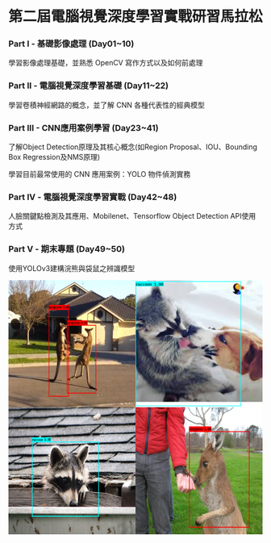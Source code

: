 # 第二屆電腦視覺深度學習實戰研習馬拉松

### Part I - 基礎影像處理 (Day01~10)

學習影像處理基礎，並熟悉 OpenCV 寫作方式以及如何前處理

### Part II - 電腦視覺深度學習基礎 (Day11~22)

學習卷積神經網路的概念，並了解 CNN 各種代表性的經典模型

### Part III - CNN應用案例學習 (Day23~41)

了解Object Detection原理及其核心概念(如Region Proposal、IOU、Bounding Box Regression及NMS原理)

學習目前最常使用的 CNN 應用案例：YOLO 物件偵測實務

### Part IV - 電腦視覺深度學習實戰 (Day42~48)

人臉關鍵點檢測及其應用、Mobilenet、Tensorflow Object Detection API使用方式

### Part V - 期末專題 (Day49~50)

使用YOLOv3建構浣熊與袋鼠之辨識模型

![image](https://github.com/sfwang20/2nd-DL-CVMarathon/blob/master/img/detect_result.png)
